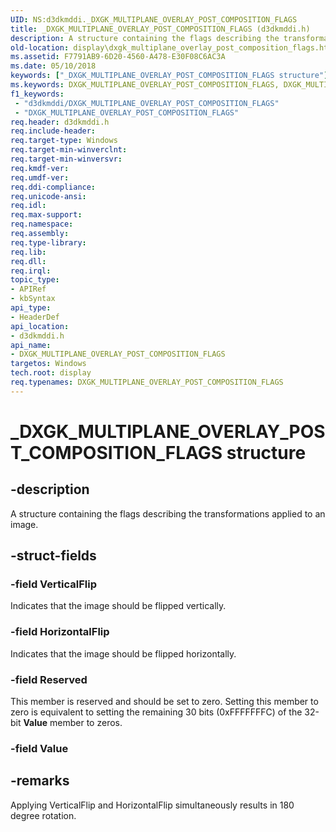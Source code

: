 ```yaml
---
UID: NS:d3dkmddi._DXGK_MULTIPLANE_OVERLAY_POST_COMPOSITION_FLAGS
title: _DXGK_MULTIPLANE_OVERLAY_POST_COMPOSITION_FLAGS (d3dkmddi.h)
description: A structure containing the flags describing the transformations applied to an image.
old-location: display\dxgk_multiplane_overlay_post_composition_flags.htm
ms.assetid: F7791AB9-6D20-4560-A478-E30F08C6AC3A
ms.date: 05/10/2018
keywords: ["_DXGK_MULTIPLANE_OVERLAY_POST_COMPOSITION_FLAGS structure"]
ms.keywords: DXGK_MULTIPLANE_OVERLAY_POST_COMPOSITION_FLAGS, DXGK_MULTIPLANE_OVERLAY_POST_COMPOSITION_FLAGS structure [Display Devices], _DXGK_MULTIPLANE_OVERLAY_POST_COMPOSITION_FLAGS, d3dkmddi/DXGK_MULTIPLANE_OVERLAY_POST_COMPOSITION_FLAGS, display.dxgk_multiplane_overlay_post_composition_flags
f1_keywords:
 - "d3dkmddi/DXGK_MULTIPLANE_OVERLAY_POST_COMPOSITION_FLAGS"
 - "DXGK_MULTIPLANE_OVERLAY_POST_COMPOSITION_FLAGS"
req.header: d3dkmddi.h
req.include-header: 
req.target-type: Windows
req.target-min-winverclnt: 
req.target-min-winversvr: 
req.kmdf-ver: 
req.umdf-ver: 
req.ddi-compliance: 
req.unicode-ansi: 
req.idl: 
req.max-support: 
req.namespace: 
req.assembly: 
req.type-library: 
req.lib: 
req.dll: 
req.irql: 
topic_type:
- APIRef
- kbSyntax
api_type:
- HeaderDef
api_location:
- d3dkmddi.h
api_name:
- DXGK_MULTIPLANE_OVERLAY_POST_COMPOSITION_FLAGS
targetos: Windows
tech.root: display
req.typenames: DXGK_MULTIPLANE_OVERLAY_POST_COMPOSITION_FLAGS
---
```


# _DXGK_MULTIPLANE_OVERLAY_POST_COMPOSITION_FLAGS structure


## -description


A structure containing the flags describing the transformations applied to an image.


## -struct-fields




### -field VerticalFlip

Indicates that the image should be flipped vertically.


### -field HorizontalFlip

Indicates that the image should be flipped horizontally.


### -field Reserved

This member is reserved and should be set to zero. Setting this member to zero is equivalent to setting the remaining 30 bits (0xFFFFFFFC) of the 32-bit <b>Value</b> member to zeros.


### -field Value


## -remarks



Applying VerticalFlip and HorizontalFlip simultaneously results in 180 degree rotation.



